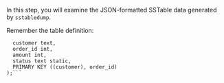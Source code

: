 In this step, you will examine the JSON-formatted SSTable data  generated by `sstabledump`.

Remember the table definition:

```CREATE TABLE orders (
  customer text,
  order_id int,
  amount int,
  status text static,
  PRIMARY KEY ((customer), order_id)
);```